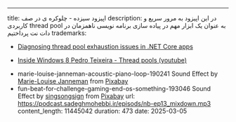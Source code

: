 ---
title: اپیزود سیزده - چلو‌کره ی در صف
description: در این اپیزود به مرور سریع و کاربردی thread pool به عنوان یک ابزار مهم در پیاده سازی برنامه نویسی ناهمزمان در دات نت پرداختیم
trademarks:
  - <p><a href="https://learn.microsoft.com/en-us/shows/on-dotnet/diagnosing-thread-pool-exhaustion-issues-in-net-core-apps" target="_blank" rel="noopener noreferer nofollow">Diagnosing thread pool exhaustion issues in .NET Core apps</a></p>
  - <p><a href="https://youtu.be/Z86b3Rd09sE?si=68yR_P6FfoSBV5q2" target="_blank" rel="noopener noreferer nofollow">Inside Windows 8 Pedro Teixeira - Thread pools (youtube)</a></p>
  - marie-louise-janneman-acoustic-piano-loop-190241 Sound Effect by <a href="https://pixabay.com/users/mleckert82-6606463/?utm_source=link-attribution&utm_medium=referral&utm_campaign=music&utm_content=190241">Marie-Louise Janneman</a> from <a href="https://pixabay.com/sound-effects//?utm_source=link-attribution&utm_medium=referral&utm_campaign=music&utm_content=190241">Pixabay</a>
  - fun-beat-for-challenge-gaming-end-os-something-193046 Sound Effect by <a href="https://pixabay.com/users/singsongsign-41447571/?utm_source=link-attribution&utm_medium=referral&utm_campaign=music&utm_content=193046">singsongsign</a> from <a href="https://pixabay.com//?utm_source=link-attribution&utm_medium=referral&utm_campaign=music&utm_content=193046">Pixabay</a>
url: https://podcast.sadeghmohebbi.ir/episods/nb-ep13_mixdown.mp3
content_length: 11445042
duration: 473
date: 2025-03-05